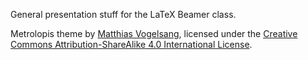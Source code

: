 General presentation stuff for the LaTeX Beamer class. 

Metrolopis theme by [Matthias Vogelsang](https://github.com/matze/mtheme), licensed
under the [Creative Commons Attribution-ShareAlike 4.0 International License](http://creativecommons.org/licenses/by-sa/4.0/). 
